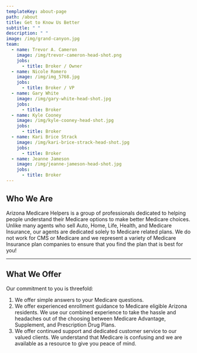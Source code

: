 ```yaml
---
templateKey: about-page
path: /about
title: Get to Know Us Better
subtitle: " "
description: " "
image: /img/grand-canyon.jpg
team:
  - name: Trevor A. Cameron
    image: /img/trevor-cameron-head-shot.png
    jobs:
      - title: Broker / Owner
  - name: Nicole Romero
    image: /img/img_5768.jpg
    jobs:
      - title: Broker / VP
  - name: Gary White
    image: /img/gary-white-head-shot.jpg
    jobs:
      - title: Broker
  - name: Kyle Cooney
    image: /img/kyle-cooney-head-shot.jpg
    jobs:
      - title: Broker
  - name: Kari Brice Strack
    image: /img/kari-brice-strack-head-shot.jpg
    jobs:
      - title: Broker
  - name: Jeanne Jameson
    image: /img/jeanne-jameson-head-shot.jpg
    jobs:
      - title: Broker
---
```

## Who We Are

Arizona Medicare Helpers is a group of professionals dedicated to helping people understand their Medicare options to make better Medicare choices. Unlike many agents who sell Auto, Home, Life, Health, and Medicare Insurance, our agents are dedicated solely to Medicare related plans. We do not work for CMS or Medicare and we represent a variety of Medicare Insurance plan companies to ensure that you find the plan that is best for you!

- - -

## What We Offer

Our commitment to you is threefold:

1. We offer simple answers to your Medicare questions.
2. We offer experienced enrollment guidance to Medicare eligible Arizona residents. We use our combined experience to take the hassle and headaches out of the choosing between Medicare Advantage, Supplement, and Prescription Drug Plans.
3. We offer continued support and dedicated customer service to our valued clients. We understand that Medicare is confusing and we are available as a resource to give you peace of mind.
